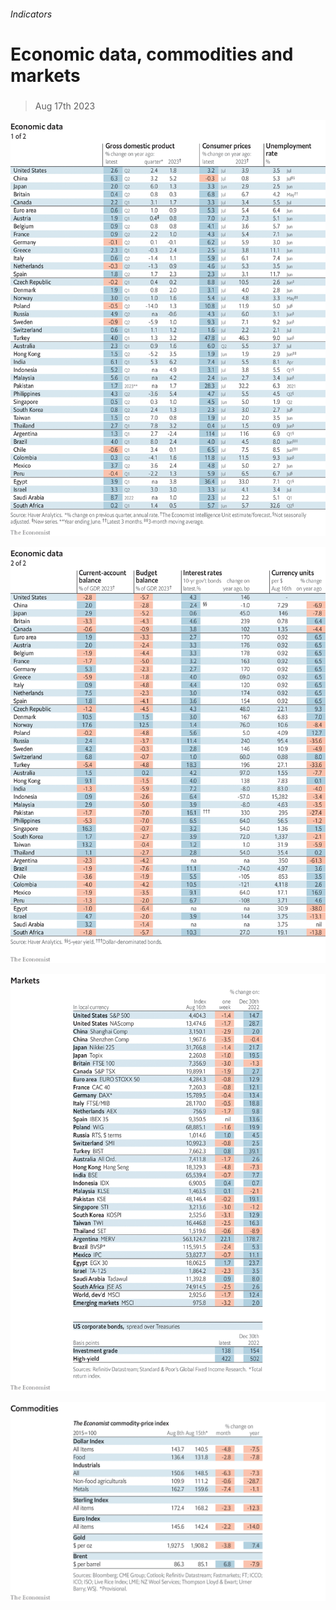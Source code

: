 ###### Indicators

# Economic data, commodities and markets 

#####  

> Aug 17th 2023 

![image](images/20230819_INT101.png) 


![image](images/20230819_INT102.png) 


![image](images/20230819_INT201.png) 


![image](images/20230819_INT401.png) 


